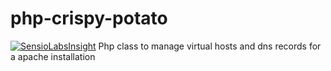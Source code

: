 # php-crispy-potato
[![SensioLabsInsight](https://insight.sensiolabs.com/projects/f8298b06-5655-428a-a28b-ff2ffbc6ef5b/big.png)](https://insight.sensiolabs.com/projects/f8298b06-5655-428a-a28b-ff2ffbc6ef5b)
Php class to manage virtual hosts and dns records for a apache installation
